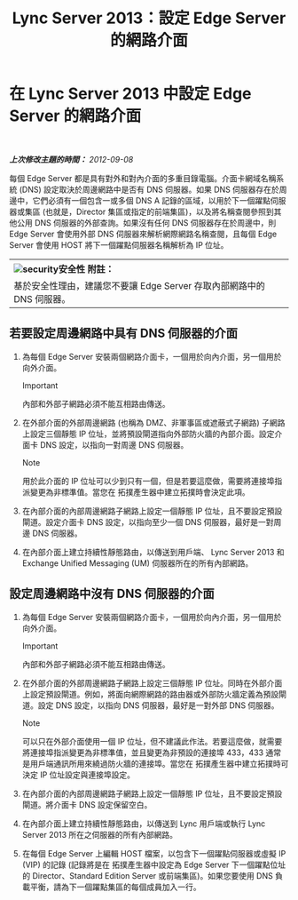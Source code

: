 ﻿---
title: Lync Server 2013：設定 Edge Server 的網路介面
TOCTitle: 設定 Edge Server 的網路介面
ms:assetid: b0aecdf6-4ae2-46f6-b9b6-948bfc3df11e
ms:mtpsurl: https://technet.microsoft.com/zh-tw/library/Gg412847(v=OCS.15)
ms:contentKeyID: 49292033
ms.date: 08/24/2015
mtps_version: v=OCS.15
ms.translationtype: HT
---

# 在 Lync Server 2013 中設定 Edge Server 的網路介面

 

_**上次修改主題的時間：** 2012-09-08_

每個 Edge Server 都是具有對外和對內介面的多重目錄電腦。介面卡網域名稱系統 (DNS) 設定取決於周邊網路中是否有 DNS 伺服器。如果 DNS 伺服器存在於周邊中，它們必須有一個包含一或多個 DNS A 記錄的區域，以用於下一個躍點伺服器或集區 (也就是，Director 集區或指定的前端集區)，以及將名稱查閱參照到其他公用 DNS 伺服器的外部查詢。如果沒有任何 DNS 伺服器存在於周邊中，則 Edge Server 會使用外部 DNS 伺服器來解析網際網路名稱查閱，且每個 Edge Server 會使用 HOST 將下一個躍點伺服器名稱解析為 IP 位址。

<div class="contentTableWrapper"><table summary="table"><tbody><tr><th align="left" scope="col"><img id="security" alt="security" src="https://i-technet.sec.s-msft.com/areas/global/content/clear.gif" title="security" xmlns="" class="cl_IC101171">安全性 附註： </th></tr><tr><td>
					基於安全性理由，建議您不要讓 Edge Server 存取內部網路中的 DNS 伺服器。
				</td></tr></tbody></table></div>



## 若要設定周邊網路中具有 DNS 伺服器的介面

1.  為每個 Edge Server 安裝兩個網路介面卡，一個用於向內介面，另一個用於向外介面。
    
    > [!IMPORTANT]  
    > 內部和外部子網路必須不能互相路由傳送。
    


2.  在外部介面的外部周邊網路 (也稱為 DMZ、非軍事區或遮蔽式子網路) 子網路上設定三個靜態 IP 位址，並將預設閘道指向外部防火牆的內部介面。設定介面卡 DNS 設定，以指向一對周邊 DNS 伺服器。
    
    > [!NOTE]  
    > 用於此介面的 IP 位址可以少到只有一個，但是若要這麼做，需要將連接埠指派變更為非標準值。當您在 拓撲產生器中建立拓撲時會決定此項。
    


3.  在內部介面的內部周邊網路子網路上設定一個靜態 IP 位址，且不要設定預設閘道。設定介面卡 DNS 設定，以指向至少一個 DNS 伺服器，最好是一對周邊 DNS 伺服器。

4.  在內部介面上建立持續性靜態路由，以傳送到用戶端、 Lync Server 2013 和 Exchange Unified Messaging (UM) 伺服器所在的所有內部網路。

## 設定周邊網路中沒有 DNS 伺服器的介面

1.  為每個 Edge Server 安裝兩個網路介面卡，一個用於向內介面，另一個用於向外介面。
    
    > [!IMPORTANT]  
    > 內部和外部子網路必須不能互相路由傳送。
    


2.  在外部介面的外部周邊網路子網路上設定三個靜態 IP 位址。同時在外部介面上設定預設閘道。例如，將面向網際網路的路由器或外部防火牆定義為預設閘道。設定 DNS 設定，以指向 DNS 伺服器，最好是一對外部 DNS 伺服器。
    
    > [!NOTE]  
    > 可以只在外部介面使用一個 IP 位址，但不建議此作法。若要這麼做，就需要將連接埠指派變更為非標準值，並且變更為非預設的連接埠 433，433 通常是用戶端通訊所用來繞過防火牆的連接埠。當您在 拓撲產生器中建立拓撲時可決定 IP 位址設定與連接埠設定。
    


3.  在內部介面的內部周邊網路子網路上設定一個靜態 IP 位址，且不要設定預設閘道。將介面卡 DNS 設定保留空白。

4.  在內部介面上建立持續性靜態路由，以傳送到 Lync 用戶端或執行 Lync Server 2013 所在之伺服器的所有內部網路。

5.  在每個 Edge Server 上編輯 HOST 檔案，以包含下一個躍點伺服器或虛擬 IP (VIP) 的記錄 (記錄將是在 拓撲產生器中設定為 Edge Server 下一個躍點位址的 Director、Standard Edition Server 或前端集區)。如果您要使用 DNS 負載平衡，請為下一個躍點集區的每個成員加入一行。


